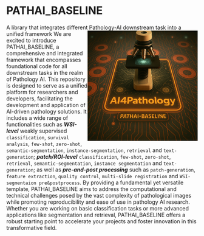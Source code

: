 # PATHAI_BASELINE
A library that integrates different Pathology-AI downstream task into a unified framework
<img src="https://github.com/lingxitong/PATHAI_BASELINE/blob/main/PATHAI_Logo.png"  width="290px" align="right" />
We are excited to introduce PATHAI_BASELINE, a comprehensive and integrated framework that encompasses foundational code for all downstream tasks in the realm of Pathology AI. This repository is designed to serve as a unified platform for researchers and developers, facilitating the development and application of AI-driven pathology solutions. It includes a wide range of functionalities such as ***WSI-level*** weakly supervised `classification`, `survival analysis`, `few-shot`, `zero-shot`, `semantic-segmentation`, `instance-segmentation`, `retrieval` and `text-generation`; ***patch/ROI-level*** `classification`, `few-shot`, `zero-shot`, `retrieval`, `semantic-segmentation`, `instance segmentation` and `text-generation`; as well as ***pre-and-post processing*** such as `patch-generation`, `feature extraction`, `quality control`, `multi-slide registration` and `WSI-segmentaion pre&postprocess`. By providing a fundamental yet versatile template, PATHAI_BASELINE aims to address the computational and technical challenges posed by the vast complexity of pathological images while promoting reproducibility and ease of use in pathology AI research. Whether you are working on basic classification tasks or more advanced applications like segmentation and retrieval, PATHAI_BASELINE offers a robust starting point to accelerate your projects and foster innovation in this transformative field.
